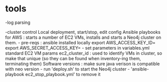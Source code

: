 # tools

-log parsing

-cluster control
  Local deployment, start/stop, edit config
  Ansible playbooks for AWS : starts a number of EC2 VMs, installs and starts a Neo4j cluster on them.
    - pre-reqs : 
        ansible installed locally
        export AWS_ACCESS_KEY_ID=<your key>
        export AWS_SECRET_ACCESS_KEY=<your key secret>
    - set parameters in variables.yml
        standard EC2 VM params
        ec2_cluster_id : used to identify VMs in cluster, so make that unique (so they can be found when inventory-ing them, terminating them)
        Software versions : make sure java verison is compatible with neo version
    - run 'deploy.sh' to start the Neo4j cluster
    - 'ansible-playbook ec2_stop_playbook.yml' to remove it
